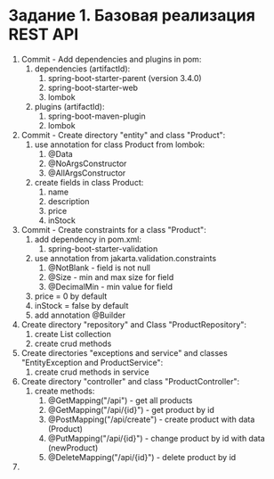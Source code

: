 # Задание 1. Базовая реализация REST API

1. Commit - Add dependencies and plugins in pom:
   1. dependencies (artifactId):
      1. spring-boot-starter-parent (version 3.4.0)
      2. spring-boot-starter-web
      3. lombok
   2. plugins (artifactId):
      1. spring-boot-maven-plugin
      2. lombok
2. Commit - Create directory "entity" and class "Product": 
   1. use annotation for class Product from lombok:
      1. @Data
      2. @NoArgsConstructor
      3. @AllArgsConstructor
   2. create fields in class Product:
      1. name
      2. description
      3. price
      4. inStock
3. Commit - Create constraints for a class "Product":
   1. add dependency in pom.xml:
      1. spring-boot-starter-validation
   2. use annotation from jakarta.validation.constraints
      1. @NotBlank - field is not null
      2. @Size - min and max size for field
      3. @DecimalMin - min value for field
   3. price = 0 by default
   4. inStock = false by default
   5. add annotation @Builder
4. Create directory "repository" and Class "ProductRepository":
   1. create List collection
   2. create crud methods
5. Create directories "exceptions and service" and classes "EntityException and ProductService":
   1. create crud methods in service
6. Create directory "controller" and class "ProductController":
   1. create methods:
      1. @GetMapping("/api") - get all products
      2. @GetMapping("/api/{id}") - get product by id
      3. @PostMapping("/api/create") - create product with data (Product)
      4. @PutMapping("/api/{id}") - change product by id with data (newProduct)
      5. @DeleteMapping("/api/{id}") - delete product by id
7. 